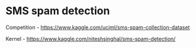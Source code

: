 # SMS spam detection

Competition - https://www.kaggle.com/uciml/sms-spam-collection-dataset

Kernel - https://www.kaggle.com/niteshsinghal/sms-spam-detection/
